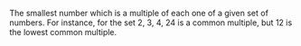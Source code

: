 The smallest number which is a multiple of each one of a given set of
numbers. For instance, for the set <span>2, 3, 4</span>, 24 is a common
multiple, but 12 is the lowest common multiple.
